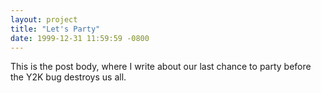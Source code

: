 ```yaml
---
layout: project
title: "Let's Party"
date: 1999-12-31 11:59:59 -0800
---
```


This is the post body, where I write about our last chance to party before the Y2K bug destroys us all.
